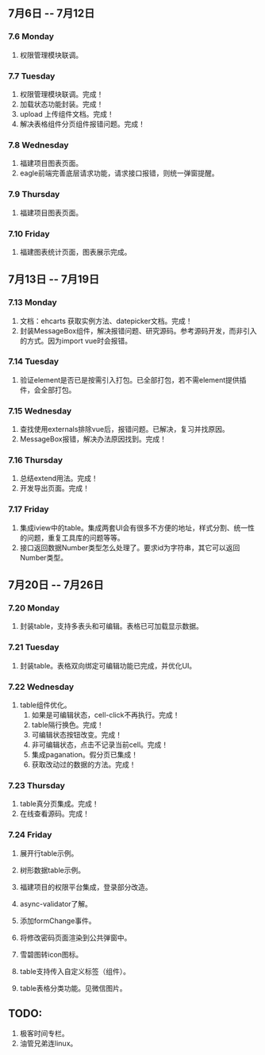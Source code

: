 ## 7月6日 -- 7月12日

### 7.6 Monday
1. 权限管理模块联调。

### 7.7 Tuesday
1. 权限管理模块联调。完成！
2. 加载状态功能封装。完成！
3. upload 上传组件文档。完成！
4. 解决表格组件分页组件报错问题。完成！

### 7.8 Wednesday
1. 福建项目图表页面。
2. eagle前端完善底层请求功能，请求接口报错，则统一弹窗提醒。

### 7.9 Thursday
1. 福建项目图表页面。


### 7.10 Friday
1. 福建图表统计页面，图表展示完成。

## 7月13日 -- 7月19日

### 7.13 Monday
1. 文档：ehcarts 获取实例方法、datepicker文档。完成！
2. 封装MessageBox组件，解决报错问题、研究源码。参考源码开发，而非引入的方式。因为import vue时会报错。

### 7.14 Tuesday
1. 验证element是否已是按需引入打包。已全部打包，若不需element提供插件，会全部打包。

### 7.15 Wednesday
1. 查找使用externals排除vue后，报错问题。已解决，复习并找原因。
2. MessageBox报错，解决办法原因找到。完成！

### 7.16 Thursday
1. 总结extend用法。完成！
2. 开发导出页面。完成！

### 7.17 Friday
1. 集成iview中的table。集成两套UI会有很多不方便的地址，样式分割、统一性的问题，重复工具库的问题等等。
2. 接口返回数据Number类型怎么处理了。要求id为字符串，其它可以返回Number类型。

## 7月20日 -- 7月26日

### 7.20 Monday
1. 封装table，支持多表头和可编辑。表格已可加载显示数据。

### 7.21 Tuesday
1. 封装table。表格双向绑定可编辑功能已完成，并优化UI。

### 7.22 Wednesday
1. table组件优化。
   1. 如果是可编辑状态，cell-click不再执行。完成！
   2. table隔行换色。完成！
   3. 可编辑状态按钮改变。完成！
   4. 非可编辑状态，点击不记录当前cell。完成！
   5. 集成paganation。假分页已集成！
   6. 获取改动过的数据的方法。完成！

### 7.23 Thursday
1. table真分页集成。完成！
2. 在线查看源码。完成！

### 7.24 Friday
1. 展开行table示例。
2. 树形数据table示例。
2. 福建项目的权限平台集成，登录部分改造。

1. async-validator了解。
1. 添加formChange事件。
1. 将修改密码页面渲染到公共弹窗中。
1. 雪碧图转icon图标。
1. table支持传入自定义标签（组件）。
1. table表格分类功能。见微信图片。

## TODO:
1. 极客时间专栏。
2. 油管兄弟连linux。
